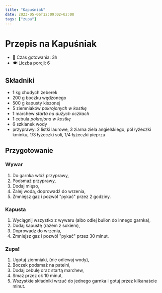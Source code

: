 ```yaml
---
title: "Kapuśniak"
date: 2023-05-06T12:09:02+02:00
tags: ["zupa"]
---
```


# Przepis na Kapuśniak

- 🍳 Czas gotowania: 3h
- 🍽️ Liczba porcji: 6

## Składniki

- 1 kg chudych żeberek
- 200 g boczku wędzonego
- 500 g kapusty kiszonej
- 5 ziemniaków _pokrojonych w kostkę_
- 1 marchew _starta na dużych oczkach_
- 1 cebula _pokrojona w kostkę_
- 6 szklanek wody
- przyprawy: 2 listki laurowe, 3 ziarna ziela angielskiego, pół łyżeczki kminku, 1/3 łyżeczki soli, 1/4 łyżeczki pieprzu

## Przygotowanie

### Wywar

1. Do garnka włóż przyprawy,
1. Podsmaż przyprawy,
1. Dodaj mięso,
1. Zalej wodą, doprowadź do wrzenia,
1. Zmniejsz gaz i pozwól "pykać" przez 2 godziny.

### Kapusta

1. Wyciągnij wszystko z wywaru (albo odlej bulion do innego garnka),
1. Dodaj kapustę (razem z sokiem),
1. Doprowadź do wrzenia,
1. Zmniejsz gaz i pozwól "pykać" przez 30 minut.

### Zupa!

1. Ugotuj ziemniaki, (nie odlewaj wody),
1. Boczek podsmaż na patelni,
1. Dodaj cebulę oraz startą marchew,
1. Smaż przez ok 10 minut,
1. Wszystkie składniki wrzuć do jednego garnka i gotuj przez kilkanaście minut.
